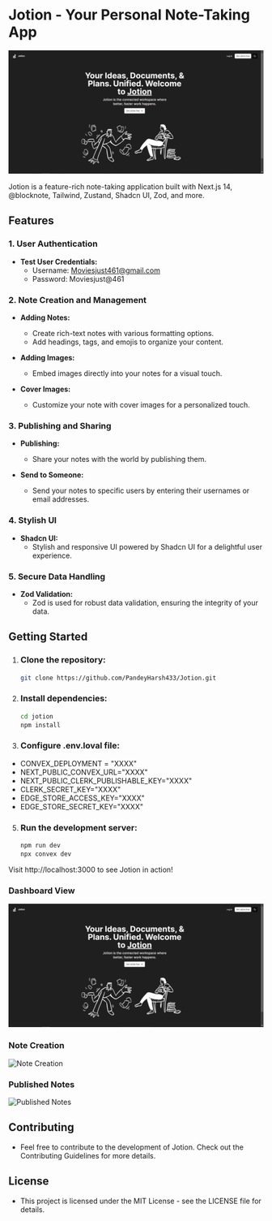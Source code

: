 # Jotion - Your Personal Note-Taking App

![Jotion Preview](https://raw.githubusercontent.com/PandeyHarsh433/images/master/Screenshot%20(186).png)

Jotion is a feature-rich note-taking application built with Next.js 14, @blocknote, Tailwind, Zustand, Shadcn UI, Zod, and more.

## Features

### 1. User Authentication

- **Test User Credentials:**
  - Username: Moviesjust461@gmail.com
  - Password: Moviesjust@461

### 2. Note Creation and Management

- **Adding Notes:**
  - Create rich-text notes with various formatting options.
  - Add headings, tags, and emojis to organize your content.

- **Adding Images:**
  - Embed images directly into your notes for a visual touch.

- **Cover Images:**
  - Customize your note with cover images for a personalized touch.

### 3. Publishing and Sharing

- **Publishing:**
  - Share your notes with the world by publishing them.

- **Send to Someone:**
  - Send your notes to specific users by entering their usernames or email addresses.

### 4. Stylish UI

- **Shadcn UI:**
  - Stylish and responsive UI powered by Shadcn UI for a delightful user experience.

### 5. Secure Data Handling

- **Zod Validation:**
  - Zod is used for robust data validation, ensuring the integrity of your data.

## Getting Started

1. ### Clone the repository:

   ```bash
   git clone https://github.com/PandeyHarsh433/Jotion.git

2. ### Install dependencies:
     ```bash
   cd jotion
   npm install

4. ### Configure .env.loval file:
-  CONVEX_DEPLOYMENT = "XXXX"
-  NEXT_PUBLIC_CONVEX_URL="XXXX"
-  NEXT_PUBLIC_CLERK_PUBLISHABLE_KEY="XXXX"
-  CLERK_SECRET_KEY="XXXX"
-  EDGE_STORE_ACCESS_KEY="XXXX"
-  EDGE_STORE_SECRET_KEY="XXXX"


5. ### Run the development server:
   ```bash
   npm run dev
   npx convex dev

Visit http://localhost:3000 to see Jotion in action!

### Dashboard View
![Dashboard View](https://raw.githubusercontent.com/PandeyHarsh433/images/master/Screenshot%20(186).png)

### Note Creation
![Note Creation](https://github.com/PandeyHarsh433/images/blob/master/Screenshot%20(187).png)

### Published Notes
![Published Notes](https://raw.githubusercontent.com/PandeyHarsh433/images/master/image2.png)

## Contributing
 - Feel free to contribute to the development of Jotion. Check out the Contributing Guidelines for more details.

## License
 - This project is licensed under the MIT License - see the LICENSE file for details.

